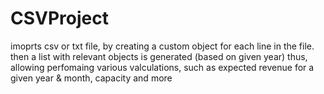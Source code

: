 # CSVProject
imoprts csv or txt file, 
by creating a custom object for each line in the file.
then a list with relevant objects is generated (based on given year)
thus, allowing perfomaing various valculations,
such as expected revenue for a given year & month, capacity and more


